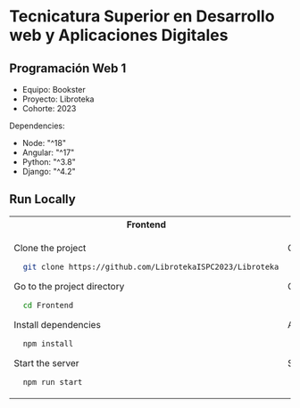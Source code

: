 # Tecnicatura Superior en Desarrollo web y Aplicaciones Digitales
## Programación Web 1


- Equipo: Bookster
- Proyecto: Libroteka
- Cohorte: 2023


Dependencies: 
- Node: "^18"
- Angular: "^17"
- Python: "^3.8"
- Django: "^4.2"

## Run Locally
<table>
<tr>
<th> Frontend </th>
<th> Backend </th>
</tr>
<tr>

<td>

Clone the project

```bash
  git clone https://github.com/LibrotekaISPC2023/Libroteka
``` 

Go to the project directory

```bash
  cd Frontend
```

Install dependencies

```bash
  npm install
```

Start the server

```bash
  npm run start
```


</td>
<td>

Clone the project

```bash
  git clone https://github.com/LibrotekaISPC2023/Libroteka
``` 

Go to the project directory

```bash
  cd Backend
```

Activate Virtual environment

```bash
  source backendLibroteka-env/bin/activate
```

Start the server

```bash
  python manage.py runserver
```

</td>
</tr>
</table>